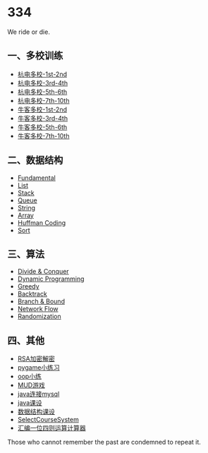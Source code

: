 334
======

We ride or die.

## 一、多校训练
* [杭电多校-1st-2nd](/多校训练/2018%20Multi-University%20Contest%201-2/Multi-University%201st-2nd.md)
* [杭电多校-3rd-4th](/多校训练/2018%20Multi-University%20Contest%203-4/Multi-University%203rd-4th.md)
* [杭电多校-5th-6th](/多校训练/2018%20Multi-University%20Contest%205-6/Multi-University%205th-6th.md)
* [杭电多校-7th-10th](/多校训练/2018%20Multi-University%20Contest%207-10/Multi-University%207th-10th.md)
* [牛客多校-1st-2nd](/多校训练/2018%20Nowcoder%20Contest%201-2/Nowcoder%201st-2nd.md)
* [牛客多校-3rd-4th](/多校训练/2018%20Nowcoder%20Contest%203-4/Nowcoder%203rd-4th.md)
* [牛客多校-5th-6th](/多校训练/2018%20Nowcoder%20Contest%205-6/Nowcoder%205th-6th.md)
* [牛客多校-7th-10th](/多校训练/2018%20Nowcoder%20Contest%207-10/Nowcoder%207th-10th.md)

## 二、数据结构
* [Fundamental](/Fundamental)
* [List](/Data%20Structure/List.h)
* [Stack](/Data%20Structure/Stack.h)
* [Queue](/Data%20Structure/Queue.h)
* [String](/Data%20Structure/String.h)
* [Array](/Data%20Structure/Array.h)
* [Huffman Coding](/Data%20Structure/Tree/HuffmanCoding.cpp)
* [Sort](/Data%20Structure/Sort)

## 三、算法
* [Divide & Conquer](/Algorithm/DivideAndConquer.cpp)
* [Dynamic Programming](/Algorithm/DynamicProgramming.cpp)
* [Greedy](/Algorithm/Greedy.cpp)
* [Backtrack](/Algorithm/Backtrack.cpp)
* [Branch & Bound](/Algorithm/BranchAndBound.cpp)
* [Network Flow](/Algorithm/NetworkFlow.cpp)
* [Randomization](/Algorithm/Randomization)

## 四、其他
* [RSA加密解密](/其他/RSA加密解密)
* [pygame小练习](/其他/pygame小练习)
* [oop小练](/其他/oop小练.md)
* [MUD游戏](/其他/MUD游戏)
* [java连接mysql](/其他/java连接mysql)
* [java课设](/其他/java课设)
* [数据结构课设](/其他/数据结构课设)
* [SelectCourseSystem](/其他/SelectCourseSystem)
* [汇编一位四则运算计算器](/其他/calculator.asm)

Those who cannot remember the past are condemned to repeat it.
